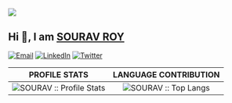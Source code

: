 # ![](https://komarev.com/ghpvc/?username=sourav-roy&style=flat&label=PROFILE+VIEWS&color=green)
## Hi 👋, I am [SOURAV ROY](https://github.com/SOURAV-ROY)
<!--
**SOURAV-ROY/SOURAV-ROY** is a ✨ _special_ ✨ repository because its `README.md` (this file) appears on your GitHub profile.

Here are some ideas to get you started:

- 🔭 I’m currently working on ...
- 🌱 I’m currently learning ...
- 👯 I’m looking to collaborate on ...
- 🤔 I’m looking for help with ...
- 💬 Ask me about ...
- 📫 How to reach me: ...
- 😄 Pronouns: ...
- ⚡ Fun fact: ...
-->

<p align="left">
<a href="mailto:souravwithyou@protonmail.com"><img alt="Email" src="https://img.shields.io/badge/MAIL-souravwithyou@protonmail.com-red?style=for-the-badge&logo=protonmail"></a>
<a href="https://www.linkedin.com/in/souravroy-cse"><img alt="LinkedIn" src="https://img.shields.io/badge/LinkedIn-SOURAV ROY-GREEN?style=for-the-badge&logo=linkedin"></a>
<a href="https://twitter.com/SOURAVROY__CSE"><img alt="Twitter" src="https://img.shields.io/badge/Twitter-SOURAV ROY-blue?style=for-the-badge&logo=twitter"></a>
</p>

<!--
<p align="left"> 
  <a href="https://twitter.com/SOURAVROY__CSE" target="blank"><img src="https://img.shields.io/twitter/follow/SOURAVROY?logo=twitter&style=for-the-badge" alt="SOURAVROY" /></a> 
</p>
-->

<!--
<h4 align="center">Wakatime week stats</h4>
<p align="center"><img align="center" src="https://github-readme-stats.vercel.app/api/wakatime?username=SOURAVROY" alt="SOURAV :: Wakatime Stats" /></p>
-->

PROFILE STATS              |  LANGUAGE CONTRIBUTION
:-------------------------:|:-------------------------:
![SOURAV :: Profile Stats](https://github-readme-stats.vercel.app/api?username=SOURAV-ROY&show_icons=true&theme=blue-green) | ![SOURAV :: Top Langs](https://github-readme-stats.vercel.app/api/top-langs/?username=SOURAV-ROY&langs_count=6&theme=nightowl&layout=compact&hide=html)

